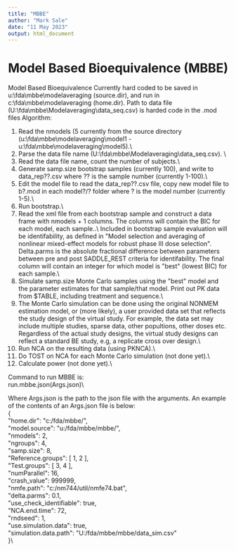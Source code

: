 ```yaml
---
title: "MBBE"
author: "Mark Sale"
date: "11 May 2023"
output: html_document
--- 
```


# Model Based Bioequivalence (MBBE)
 
Model Based Bioequivalence
Currently hard coded to be saved in u:\fda\mbbe\modelaveraging (source.dir), and run in c:\fda\mbbe\modelaveraging (home.dir). Path to data file (U:\fda\mbbe\Modelaveraging\data_seq.csv) is harded code in the .mod files
Algorithm: 

 1. Read the nmodels (5 currently from the source directory (u:\fda\mbbe\modelaveraging\model1 - u:\fda\mbbe\modelaveraging\model5).\
 2. Parse the data file name (U:\fda\mbbe\Modelaveraging\data_seq.csv). \
 3. Read the data file name, count the number of subjects.\
 4. Generate samp.size bootstrap samples (currently 100), and write to data_rep??.csv where ?? is the sample number (currently 1-100).\
 5. Edit the model file to read the data_rep??.csv file, copy new model file to b?.mod in each model?/? folder where ? is the model number (currently 1-5).\
 6. Run bootstrap.\
 7. Read the xml file from each bootstrap sample and construct a data frame with nmodels + 1 columns. The columns will contain the BIC for each model, each sample..\ Included in bootstrap sample evaluation will be identifability, as defined in "Model selection and averaging of nonlinear mixed-effect models for robust phase III dose selection". Delta.parms is the absolute fractional difference between parameters between pre and post SADDLE_REST criteria for identifability. The final column will contain an integer for which model is "best" (lowest BIC) for each sample.\
 8. Simulate samp.size Monte Carlo samples using the "best" model and the parameter estimates for that sample/that model. Print out PK data from $TABLE, including treatment and sequence.\
 9. The Monte Carlo simulation can be done using the original NONMEM estimation model, or (more likely), a user provided data set that reflects the study design of the virtual study. For example, the data set may include multiple studies, sparse data, other popultions, other doses etc. Regardless of the actual study designs, the virtual study designs can reflect a standard BE study, e.g, a replicate cross over design.\
 10. Run NCA on the resulting data (using PKNCA).\
 11. Do TOST on NCA for each Monte Carlo simulation (not done yet).\
 12. Calculate power (not done yet).\
 
Command to run MBBE is:\
run.mbbe.json(Args.json)\

Where Args.json is the path to the json file with the arguments. An example of the contents of an Args.json file is below:\
{\
"home.dir": "c:/fda/mbbe/",\
"model.source": "u:/fda/mbbe/mbbe/",\
"nmodels":        2,\
"ngroups":        4,\
"samp.size":        8,\
"Reference.groups": [        1,        2 ],\
"Test.groups": [        3,        4 ],\
"numParallel":       16,\
"crash_value":   999999,\
"nmfe.path": "c:/nm744/util/nmfe74.bat",\
"delta.parms":      0.1,\
"use_check_identifiable": true,\
"NCA.end.time":       72,\
"rndseed":        1,\
"use.simulation.data": true,\
"simulation.data.path": "U:/fda/mbbe/mbbe/data_sim.csv" \
}\

  
